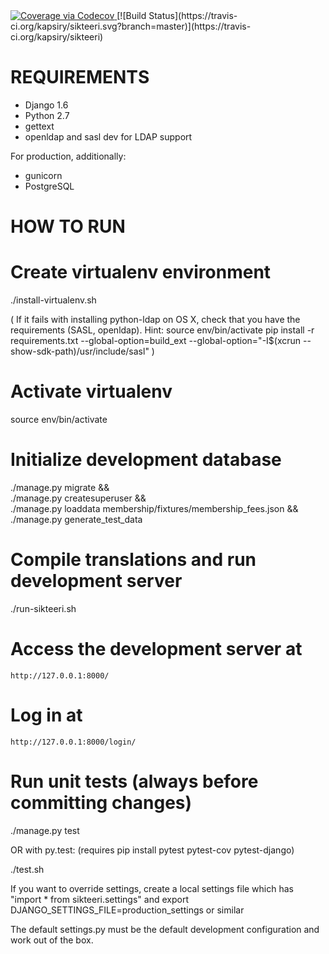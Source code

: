 <a href="https://codecov.io/github/kapsiry/sikteeri?branch=master">
  <img src="https://codecov.io/github/kapsiry/sikteeri/coverage.svg?branch=master" alt="Coverage via Codecov" />
</a>
[![Build Status](https://travis-ci.org/kapsiry/sikteeri.svg?branch=master)](https://travis-ci.org/kapsiry/sikteeri)

REQUIREMENTS
============

* Django 1.6
* Python 2.7
* gettext
* openldap and sasl dev for LDAP support

For production, additionally:
* gunicorn
* PostgreSQL

HOW TO RUN
==========

# Create virtualenv environment
./install-virtualenv.sh

(
If it fails with installing python-ldap on OS X, check that you have the
requirements (SASL, openldap). Hint:
  source env/bin/activate
  pip install -r requirements.txt --global-option=build_ext --global-option="-I$(xcrun --show-sdk-path)/usr/include/sasl"
)

# Activate virtualenv
source env/bin/activate

# Initialize development database
./manage.py migrate && \
./manage.py createsuperuser && \
./manage.py loaddata membership/fixtures/membership_fees.json && \
./manage.py generate_test_data

# Compile translations and run development server
./run-sikteeri.sh

# Access the development server at

    http://127.0.0.1:8000/

# Log in at

    http://127.0.0.1:8000/login/

# Run unit tests (always before committing changes)

./manage.py test

OR with py.test: (requires pip install pytest pytest-cov pytest-django)

./test.sh

If you want to override settings, create a local settings
file which has "import * from sikteeri.settings" and
export DJANGO_SETTINGS_FILE=production_settings or similar

The default settings.py must be the default development
configuration and work out of the box.
